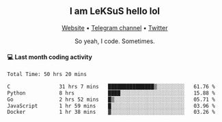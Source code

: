 <h2 align="center">I am LeKSuS hello lol</h2>
<div align="center">
  <a href="https://leksus.net">Website</a> •
  <a href="https://t.me/leksus_was_here">Telegram channel</a> •
  <a href="https://twitter.com/___LeKSuS___">Twitter</a>
</div>
<p align="center">So yeah, I code. Sometimes.</p>

#### :computer: Last month coding activity
<!--START_SECTION:waka-->

```txt
Total Time: 50 hrs 20 mins

C                31 hrs 7 mins   ███████████████▒░░░░░░░░░   61.76 %
Python           8 hrs           ████░░░░░░░░░░░░░░░░░░░░░   15.88 %
Go               2 hrs 52 mins   █▒░░░░░░░░░░░░░░░░░░░░░░░   05.71 %
JavaScript       1 hr 59 mins    █░░░░░░░░░░░░░░░░░░░░░░░░   03.96 %
Docker           1 hr 38 mins    ▓░░░░░░░░░░░░░░░░░░░░░░░░   03.26 %
```

<!--END_SECTION:waka-->

<!-- flag{4_l0t_0f_1nter35t1ng_th1ng5_4r3_1n_publ1c_d0m41n} -->
